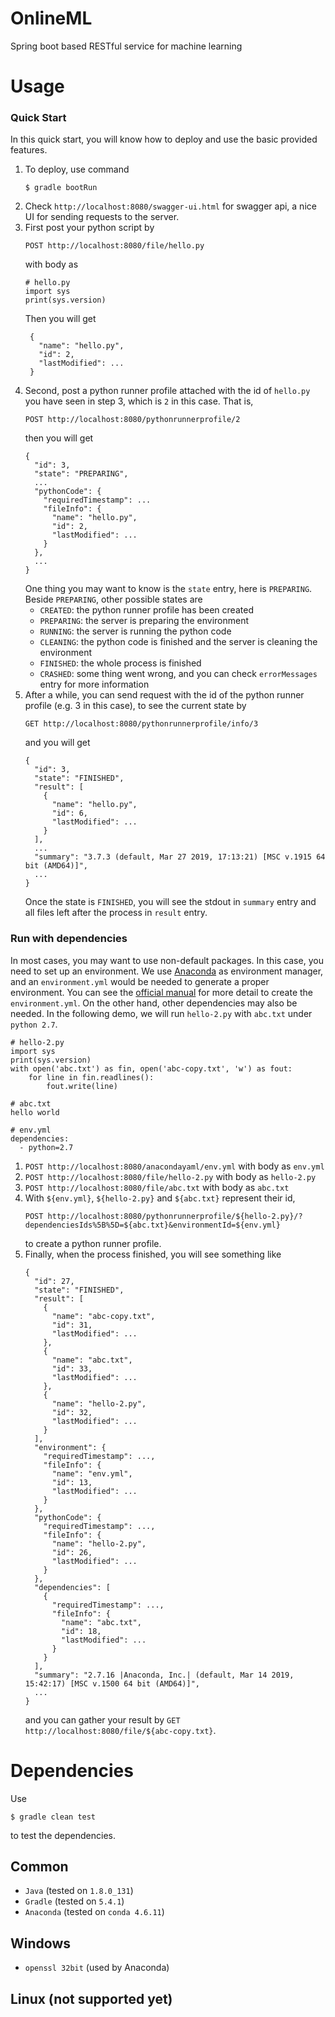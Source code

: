 # OnlineML
Spring boot based RESTful service for machine learning

# Usage 
### Quick Start
In this quick start, you will know how to deploy and use the basic provided features. 
1.  To deploy, use command
    ```
    $ gradle bootRun
    ```
2.  Check `http://localhost:8080/swagger-ui.html` for swagger api, 
    a nice UI for sending requests to the server.
3.  First post your python script by 
    ```
    POST http://localhost:8080/file/hello.py
    ``` 
    with body as
    ```
    # hello.py
    import sys
    print(sys.version)
    ```
    Then you will get
    ```
     {
       "name": "hello.py",
       "id": 2,
       "lastModified": ...
     }
    ```
4.  Second, post a python runner profile attached with the id of `hello.py` you have seen in step 3, 
    which is `2` in this case. That is, 
    ```
    POST http://localhost:8080/pythonrunnerprofile/2
    ```
    then you will get
    ```
    {
      "id": 3,
      "state": "PREPARING",
      ...
      "pythonCode": {
        "requiredTimestamp": ...
        "fileInfo": {
          "name": "hello.py",
          "id": 2,
          "lastModified": ...
        }
      },
      ...
    }
    ```
    One thing you may want to know is the `state` entry, here is `PREPARING`.
    Beside `PREPARING`, other possible states are
    - `CREATED`: the python runner profile has been created
    - `PREPARING`: the server is preparing the environment
    - `RUNNING`: the server is running the python code
    - `CLEANING`: the python code is finished and the server is cleaning the environment
    - `FINISHED`: the whole process is finished
    - `CRASHED`: some thing went wrong, and you can check `errorMessages` entry for more information
5.  After a while, you can send request with the id of the python runner profile (e.g. 3 in this case),
    to see the current state by 
    ```
    GET http://localhost:8080/pythonrunnerprofile/info/3
    ```
    and you will get
    ```
    {
      "id": 3,
      "state": "FINISHED",
      "result": [
        {
          "name": "hello.py",
          "id": 6,
          "lastModified": ...
        }
      ],
      ...
      "summary": "3.7.3 (default, Mar 27 2019, 17:13:21) [MSC v.1915 64 bit (AMD64)]",
      ...
    }
    ```
    Once the state is `FINISHED`, you will see the stdout in `summary` entry 
    and all files left after the process in `result` entry.
### Run with dependencies
In most cases, you may want to use non-default packages. In this case, you need to set up an environment.
We use [Anaconda](https://www.anaconda.com/) as environment manager, 
and an `environment.yml`
would be needed to generate a proper environment.
You can see the [official manual](https://docs.conda.io/projects/conda/en/latest/user-guide/tasks/manage-environments.html#creating-an-environment-file-manually) 
for more detail to create the `environment.yml`. 
On the other hand, other dependencies may also be needed.
In the following demo, we will run `hello-2.py` with `abc.txt` under `python 2.7`.
```
# hello-2.py
import sys
print(sys.version)
with open('abc.txt') as fin, open('abc-copy.txt', 'w') as fout:
	for line in fin.readlines():
		fout.write(line)
```
```
# abc.txt
hello world
```
```
# env.yml
dependencies:
  - python=2.7
```
1.  `POST http://localhost:8080/anacondayaml/env.yml` with body as `env.yml`
2.  `POST http://localhost:8080/file/hello-2.py` with body as `hello-2.py`
3.  `POST http://localhost:8080/file/abc.txt` with body as `abc.txt`
4.  With `${env.yml}`, `${hello-2.py}` and `${abc.txt}` represent their id, 
    ```
    POST http://localhost:8080/pythonrunnerprofile/${hello-2.py}/?dependenciesIds%5B%5D=${abc.txt}&environmentId=${env.yml}
    ```
    to create a python runner profile.
5.  Finally, when the process finished, you will see something like
    ```
    {
      "id": 27,
      "state": "FINISHED",
      "result": [
        {
          "name": "abc-copy.txt",
          "id": 31,
          "lastModified": ...
        },
        {
          "name": "abc.txt",
          "id": 33,
          "lastModified": ...
        },
        {
          "name": "hello-2.py",
          "id": 32,
          "lastModified": ...
        }
      ],
      "environment": {
        "requiredTimestamp": ...,
        "fileInfo": {
          "name": "env.yml",
          "id": 13,
          "lastModified": ...
        }
      },
      "pythonCode": {
        "requiredTimestamp": ...,
        "fileInfo": {
          "name": "hello-2.py",
          "id": 26,
          "lastModified": ...
        }
      },
      "dependencies": [
        {
          "requiredTimestamp": ...,
          "fileInfo": {
            "name": "abc.txt",
            "id": 18,
            "lastModified": ...
          }
        }
      ],
      "summary": "2.7.16 |Anaconda, Inc.| (default, Mar 14 2019, 15:42:17) [MSC v.1500 64 bit (AMD64)]",
      ...
    }
    ```
    and you can gather your result by `GET http://localhost:8080/file/${abc-copy.txt}`.
# Dependencies
Use
```
$ gradle clean test
```
to test the dependencies.
## Common 
- `Java` (tested on `1.8.0_131`)
- `Gradle` (tested on `5.4.1`)
- `Anaconda` (tested on `conda 4.6.11`)

## Windows
- `openssl 32bit` (used by Anaconda) 

## Linux (not supported yet)
